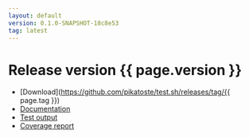 ```yaml
---
layout: default
version: 0.1.0-SNAPSHOT-18c8e53
tag: latest
---
```

# Release version {{ page.version }}

* [Download](https://github.com/pikatoste/test.sh/releases/tag/{{ page.tag }})
* [Documentation](doc/)
* [Test output](buildinfo/testmain.html)
* [Coverage report](buildinfo/coverage/)
